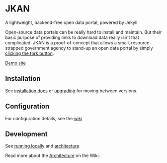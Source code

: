 # JKAN 
A lightweight, backend-free open data portal, powered by Jekyll

Open-source data portals can be really hard to install and maintain. But their
basic purpose of providing links to download data really isn't that complicated. JKAN is a proof-of-concept
that allows a small, resource-strapped government agency to stand-up an open data portal by simply
[clicking the fork button](https://help.github.com/articles/fork-a-repo/).

[Demo site](https://demo.jkan.io)

## Installation
See [installation docs](docs/installation.md) or [upgrading](docs/upgrading.md) for moving between versions.

## Configuration
For configuration details, see the [wiki](https://github.com/timwis/jkan/wiki)

## Development
See [running locally](docs/running-locally.md) and [architecture](docs/architecture.md)

Read more about the [Architecture](https://github.com/timwis/jkan/wiki/Architecture) on the Wiki.
